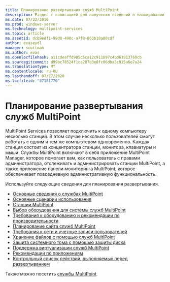 ```yaml
---
title: Планирование развертывания служб MultiPoint
description: Раздел с навигацией для получения сведений о планировании развертывания служб MultiPoint
ms.date: 07/22/2016
ms.prod: windows-server
ms.technology: multipoint-services
ms.topic: article
ms.assetid: dcb9edf1-99d0-490c-a7f8-863b18a80cdf
author: evaseydl
manager: scottman
ms.author: evas
ms.openlocfilehash: a11cdeaffd985c5ca12c911897c4bd61913769cb
ms.sourcegitcommit: d99bc78524f1ca287b3e8fc06dba3c915a6e7a24
ms.translationtype: MT
ms.contentlocale: ru-RU
ms.lasthandoff: 07/27/2020
ms.locfileid: "87181770"
---
```

# <a name="planning-a-multipoint-services-deployment"></a>Планирование развертывания служб MultiPoint
MultiPoint Services позволяет подключить к одному компьютеру несколько станций. В этом случае несколько пользователей смогут работать с одним и тем же компьютером одновременно. Каждая станция состоит из концентратора станции, монитора, клавиатуры и мыши. Службы MultiPoint включают в себя приложение MultiPoint Manager, которое помогает вам, как пользователь с правами администратора, отслеживать и администрировать станции MultiPoint, а также приложение панели мониторинга MultiPoint, которое обеспечивает повседневную административную функциональность.

Используйте следующие сведения для планирования развертывания.

-   [Основные сведения о службах MultiPoint](Introducing-MultiPoint-services.md)
-   [Основные сценарии использования](Common-MultiPoint-services-Usage-Scenarios.md)
-   [Станции MultiPoint](MultiPoint-services-Stations.md)
-   [Выбор оборудования для системы служб MultiPoint](Selecting-Hardware-for-Your-MultiPoint-services-System.md)
-   [Требования к оборудованию и рекомендации по производительности](Hardware-Requirements-and-Performance-Recommendations.md)
-   [Планирование сайта служб MultiPoint](MultiPoint-services-Site-Planning.md)
-   [Требования к сети и учетные записи пользователей](Network-Considerations-and-User-Accounts.md)
-   [Хранение файлов с помощью служб MultiPoint](Storing-Files-with-MultiPoint-services.md)
-   [Защита системного тома с помощью защиты диска](Protecting-the-System-Volume-with-Disk-Protection.md)
-   [Поддержка виртуализации служб MultiPoint](MultiPoint-services-Virtualization-Support.md)
-   [Рекомендации по приложениям](Application-Considerations.md)
-   [Контрольный список действий, выполняемых перед развертыванием](Predeployment-Checklist.md)

Также можно посетить [службы MultiPoint](https://docs.microsoft.com/windows-server/remote/multipoint-services/introducing-multipoint-services).
